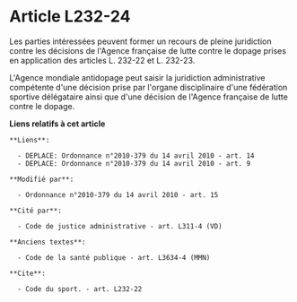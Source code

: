 # Article L232-24

Les parties intéressées peuvent former un recours de pleine juridiction contre les décisions de l'Agence française de lutte
contre le dopage prises en application des articles L. 232-22 et L. 232-23.

L'Agence mondiale antidopage peut saisir la juridiction administrative compétente d'une décision prise par l'organe
disciplinaire d'une fédération sportive délégataire ainsi que d'une décision de l'Agence française de lutte contre le dopage.

**Liens relatifs à cet article**

	**Liens**:

	  - DEPLACE: Ordonnance n°2010-379 du 14 avril 2010 - art. 14
	  - DEPLACE: Ordonnance n°2010-379 du 14 avril 2010 - art. 9

	**Modifié par**:

	  - Ordonnance n°2010-379 du 14 avril 2010 - art. 15

	**Cité par**:

	  - Code de justice administrative - art. L311-4 (VD)

	**Anciens textes**:

	  - Code de la santé publique - art. L3634-4 (MMN)

	**Cite**:

	  - Code du sport. - art. L232-22
